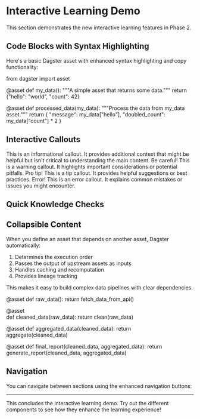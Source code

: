 # Interactive Learning Demo

This section demonstrates the new interactive learning features in Phase 2.

## Code Blocks with Syntax Highlighting

Here's a basic Dagster asset with enhanced syntax highlighting and copy functionality:

<CodeBlock language="python" filename="my_asset.py">
from dagster import asset

@asset
def my_data():
    """A simple asset that returns some data."""
    return {"hello": "world", "count": 42}

@asset
def processed_data(my_data):
    """Process the data from my_data asset."""
    return {
        "message": my_data["hello"],
        "doubled_count": my_data["count"] * 2
    }
</CodeBlock>

## Interactive Callouts

<Callout type="info">
This is an informational callout. It provides additional context that might be helpful but isn't critical to understanding the main content.
</Callout>

<Callout type="warning">
Be careful! This is a warning callout. It highlights important considerations or potential pitfalls.
</Callout>

<Callout type="tip">
Pro tip! This is a tip callout. It provides helpful suggestions or best practices.
</Callout>

<Callout type="error">
Error! This is an error callout. It explains common mistakes or issues you might encounter.
</Callout>

## Quick Knowledge Checks

<QuickCheck 
  question="What decorator is used to define a Dagster asset?" 
  answer="The @asset decorator is used to define Dagster assets. It tells Dagster that this function produces a data asset."
/>

<QuickCheck 
  question="Can one asset depend on another asset?" 
  answer="Yes! Assets can depend on other assets by including them as function parameters. Dagster will automatically handle the dependency graph and execution order."
/>

## Collapsible Content

<Collapsible title="Advanced: Asset Dependencies">
When you define an asset that depends on another asset, Dagster automatically:

1. Determines the execution order
2. Passes the output of upstream assets as inputs
3. Handles caching and recomputation
4. Provides lineage tracking

This makes it easy to build complex data pipelines with clear dependencies.
</Collapsible>

<Collapsible title="Code Example: Multiple Dependencies">
<CodeBlock language="python">
@asset
def raw_data():
    return fetch_data_from_api()

@asset  
def cleaned_data(raw_data):
    return clean(raw_data)

@asset
def aggregated_data(cleaned_data):
    return aggregate(cleaned_data)

@asset
def final_report(cleaned_data, aggregated_data):
    return generate_report(cleaned_data, aggregated_data)
</CodeBlock>
</Collapsible>

## Navigation

You can navigate between sections using the enhanced navigation buttons:

<NavigationButtons 
  nextLabel="Continue to Quiz"
  previousLabel="Back to Core Concepts"
/>

---

This concludes the interactive learning demo. Try out the different components to see how they enhance the learning experience!
